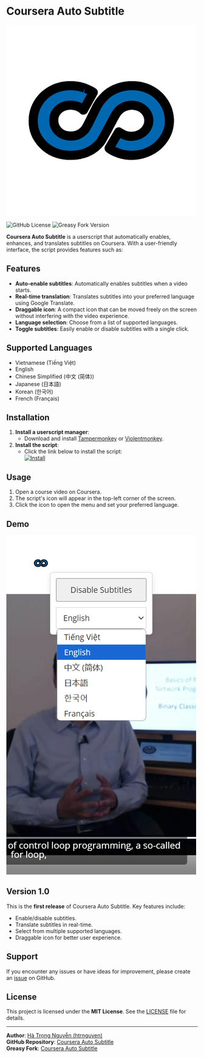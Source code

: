 # Coursera Auto Subtitle

![Logo](https://github.com/htrnguyen/Coursera-Auto-Subtitle/raw/main/coursera-auto-subtitle-logo.png)

![GitHub License](https://img.shields.io/github/license/htrnguyen/Coursera-Auto-Subtitle?style=flat-square)
![Greasy Fork Version](https://img.shields.io/greasyfork/v/522571?label=Greasy%20Fork&style=flat-square)

**Coursera Auto Subtitle** is a userscript that automatically enables, enhances, and translates subtitles on Coursera. With a user-friendly interface, the script provides features such as:

## Features
- **Auto-enable subtitles**: Automatically enables subtitles when a video starts.
- **Real-time translation**: Translates subtitles into your preferred language using Google Translate.
- **Draggable icon**: A compact icon that can be moved freely on the screen without interfering with the video experience.
- **Language selection**: Choose from a list of supported languages.
- **Toggle subtitles**: Easily enable or disable subtitles with a single click.

## Supported Languages
- Vietnamese (Tiếng Việt)
- English
- Chinese Simplified (中文 (简体))
- Japanese (日本語)
- Korean (한국어)
- French (Français)

## Installation
1. **Install a userscript manager**:
   - Download and install [Tampermonkey](https://www.tampermonkey.net/) or [Violentmonkey](https://violentmonkey.github.io/).
2. **Install the script**:
   - Click the link below to install the script:  
     [![Install](https://img.shields.io/badge/Install-Script-brightgreen?style=for-the-badge)](https://greasyfork.org/vi/scripts/522571-coursera-auto-subtitle)

## Usage
1. Open a course video on Coursera.
2. The script's icon will appear in the top-left corner of the screen.
3. Click the icon to open the menu and set your preferred language.

## Demo
![Demo](https://github.com/htrnguyen/Coursera-Auto-Subtitle/raw/main/DEMO.png)

## Version 1.0
This is the **first release** of Coursera Auto Subtitle. Key features include:
- Enable/disable subtitles.
- Translate subtitles in real-time.
- Select from multiple supported languages.
- Draggable icon for better user experience.

## Support
If you encounter any issues or have ideas for improvement, please create an [issue](https://github.com/htrnguyen/Coursera-Auto-Subtitle/issues) on GitHub.

## License
This project is licensed under the **MIT License**. See the [LICENSE](https://github.com/htrnguyen/Coursera-Auto-Subtitle/raw/main/LICENSE) file for details.

---

**Author**: [Hà Trọng Nguyễn (htrnguyen)](https://github.com/htrnguyen)  
**GitHub Repository**: [Coursera Auto Subtitle](https://github.com/htrnguyen/Coursera-Auto-Subtitle)  
**Greasy Fork**: [Coursera Auto Subtitle](https://greasyfork.org/vi/scripts/522571-coursera-auto-subtitle)
